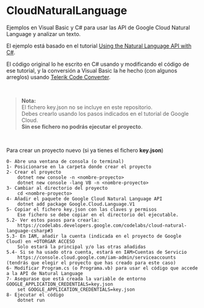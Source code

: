 # CloudNaturalLanguage

Ejemplos en Visual Basic y C# para usar las API de Google Cloud Natural Language y analizar un texto.

El ejemplo está basado en el tutorial [Using the Natural Language API with C#](https://codelabs.developers.google.com/codelabs/cloud-natural-language-csharp).

El código original lo he escrito en C# usando y modificando el código de ese tutorial, y la conversión a Visual Basic la he hecho (con algunos arreglos) usando [Telerik Code Converter](https://converter.telerik.com/).

<br>

> **Nota:** <br>
> El fichero key.json no se incluye en este repositorio.<br>
> Debes crearlo usando los pasos indicados en el tutorial de Google Cloud.<br>
> **Sin ese fichero no podrás ejecutar el proyecto**.<br>

<br>

Para crear un proyecto nuevo (si ya tienes el fichero **key.json**)<br>
```
0- Abre una ventana de consola (o terminal)
1- Posicionarse en la carpeta donde crear el proyecto
2- Crear el proyecto
	dotnet new console -n <nombre-proyecto>
	dotnet new console -lang VB -n <nombre-proyecto>
3- Cambiar al directorio del proyecto
	cd <nombre-proyecto>
4- Añadir el paquete de Google Cloud Natural Language API
	dotnet add package Google.Cloud.Language.V1
5- Copiar el fichero key.json con las claves y permisos
	Ese fichero se debe copiar en el directorio del ejecutable.
5.2- Ver estos pasos para crearla:
	https://codelabs.developers.google.com/codelabs/cloud-natural-language-csharp#3
5.3- En IAM, añadir la cuenta (indicada en el proyecto de Google Cloud) en +OTORGAR ACCESO
	Solo estará la principal y/o las otras añadidas
5.4- Si se ha usado otra cuenta, estará en IAM>Cuentas de Servicio
	https://console.cloud.google.com/iam-admin/serviceaccounts (tendrás que elegir el proyecto que has creado para este caso)
6- Modificar Program.cs (o Programa.vb) para usar el código que accede a la API de Natural Language
7- Asegurase que está creada la variable de entorno GOOGLE_APPLICATION_CREDENTIALS=key.json
	set GOOGLE_APPLICATION_CREDENTIALS=key.json
8- Ejecutar el código
	dotnet run

```
